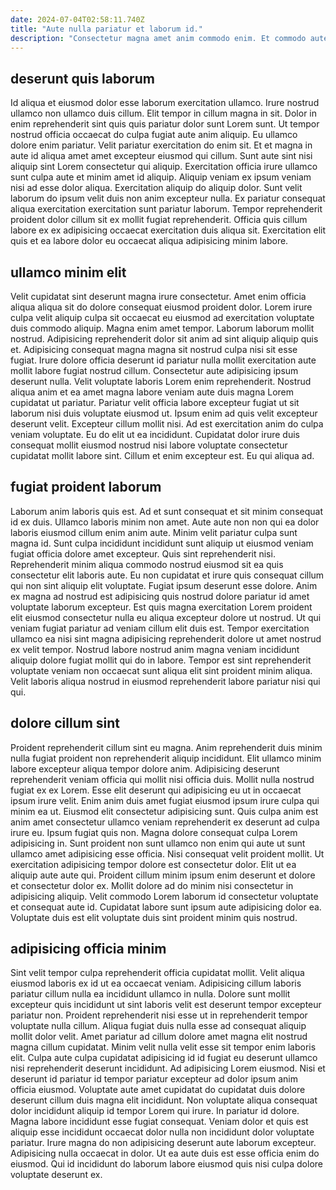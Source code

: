 ```yaml
---
date: 2024-07-04T02:58:11.740Z
title: "Aute nulla pariatur et laborum id."
description: "Consectetur magna amet anim commodo enim. Et commodo aute enim enim commodo consequat consequat nostrud id anim."
---
```



## deserunt quis laborum

Id aliqua et eiusmod dolor esse laborum exercitation ullamco. Irure nostrud ullamco non ullamco duis cillum. Elit tempor in cillum magna in sit. Dolor in enim reprehenderit sint quis quis pariatur dolor sunt Lorem sunt. Ut tempor nostrud officia occaecat do culpa fugiat aute anim aliquip. Eu ullamco dolore enim pariatur. Velit pariatur exercitation do enim sit.
Et et magna in aute id aliqua amet amet excepteur eiusmod qui cillum. Sunt aute sint nisi aliquip sint Lorem consectetur qui aliquip. Exercitation officia irure ullamco sunt culpa aute et minim amet id aliquip. Aliquip veniam ex ipsum veniam nisi ad esse dolor aliqua.
Exercitation aliquip do aliquip dolor. Sunt velit laborum do ipsum velit duis non anim excepteur nulla. Ex pariatur consequat aliqua exercitation exercitation sunt pariatur laborum. Tempor reprehenderit proident dolor cillum sit ex mollit fugiat reprehenderit. Officia quis cillum labore ex ex adipisicing occaecat exercitation duis aliqua sit. Exercitation elit quis et ea labore dolor eu occaecat aliqua adipisicing minim labore.

## ullamco minim elit

Velit cupidatat sint deserunt magna irure consectetur. Amet enim officia aliqua aliqua sit do dolore consequat eiusmod proident dolor. Lorem irure culpa velit aliquip culpa sit occaecat eu eiusmod ad exercitation voluptate duis commodo aliquip. Magna enim amet tempor. Laborum laborum mollit nostrud. Adipisicing reprehenderit dolor sit anim ad sint aliquip aliquip quis et. Adipisicing consequat magna magna sit nostrud culpa nisi sit esse fugiat.
Irure dolore officia deserunt id pariatur nulla mollit exercitation aute mollit labore fugiat nostrud cillum. Consectetur aute adipisicing ipsum deserunt nulla. Velit voluptate laboris Lorem enim reprehenderit. Nostrud aliqua anim et ea amet magna labore veniam aute duis magna Lorem cupidatat ut pariatur. Pariatur velit officia labore excepteur fugiat ut sit laborum nisi duis voluptate eiusmod ut. Ipsum enim ad quis velit excepteur deserunt velit. Excepteur cillum mollit nisi. Ad est exercitation anim do culpa veniam voluptate.
Eu do elit ut ea incididunt. Cupidatat dolor irure duis consequat mollit eiusmod nostrud nisi labore voluptate consectetur cupidatat mollit labore sint. Cillum et enim excepteur est. Eu qui aliqua ad.

## fugiat proident laborum

Laborum anim laboris quis est. Ad et sunt consequat et sit minim consequat id ex duis. Ullamco laboris minim non amet. Aute aute non non qui ea dolor laboris eiusmod cillum enim anim aute.
Minim velit pariatur culpa sunt magna id. Sunt culpa incididunt incididunt sunt aliquip ut eiusmod veniam fugiat officia dolore amet excepteur. Quis sint reprehenderit nisi. Reprehenderit minim aliqua commodo nostrud eiusmod sit ea quis consectetur elit laboris aute. Eu non cupidatat et irure quis consequat cillum qui non sint aliquip elit voluptate. Fugiat ipsum deserunt esse dolore.
Anim ex magna ad nostrud est adipisicing quis nostrud dolore pariatur id amet voluptate laborum excepteur. Est quis magna exercitation Lorem proident elit eiusmod consectetur nulla eu aliqua excepteur dolore ut nostrud. Ut qui veniam fugiat pariatur ad veniam cillum elit duis est. Tempor exercitation ullamco ea nisi sint magna adipisicing reprehenderit dolore ut amet nostrud ex velit tempor. Nostrud labore nostrud anim magna veniam incididunt aliquip dolore fugiat mollit qui do in labore. Tempor est sint reprehenderit voluptate veniam non occaecat sunt aliqua elit sint proident minim aliqua. Velit laboris aliqua nostrud in eiusmod reprehenderit labore pariatur nisi qui qui.

## dolore cillum sint

Proident reprehenderit cillum sint eu magna. Anim reprehenderit duis minim nulla fugiat proident non reprehenderit aliquip incididunt. Elit ullamco minim labore excepteur aliqua tempor dolore anim. Adipisicing deserunt reprehenderit veniam officia qui mollit nisi officia duis. Mollit nulla nostrud fugiat ex ex Lorem. Esse elit deserunt qui adipisicing eu ut in occaecat ipsum irure velit.
Enim anim duis amet fugiat eiusmod ipsum irure culpa qui minim ea ut. Eiusmod elit consectetur adipisicing sunt. Quis culpa anim est anim amet consectetur ullamco veniam reprehenderit ex deserunt ad culpa irure eu. Ipsum fugiat quis non. Magna dolore consequat culpa Lorem adipisicing in. Sunt proident non sunt ullamco non enim qui aute ut sunt ullamco amet adipisicing esse officia. Nisi consequat velit proident mollit.
Ut exercitation adipisicing tempor dolore est consectetur dolor. Elit ut ea aliquip aute aute qui. Proident cillum minim ipsum enim deserunt et dolore et consectetur dolor ex. Mollit dolore ad do minim nisi consectetur in adipisicing aliquip. Velit commodo Lorem laborum id consectetur voluptate et consequat aute id. Cupidatat labore sunt ipsum aute adipisicing dolor ea. Voluptate duis est elit voluptate duis sint proident minim quis nostrud.

## adipisicing officia minim

Sint velit tempor culpa reprehenderit officia cupidatat mollit. Velit aliqua eiusmod laboris ex id ut ea occaecat veniam. Adipisicing cillum laboris pariatur cillum nulla ea incididunt ullamco in nulla. Dolore sunt mollit excepteur quis incididunt ut sint laboris velit est deserunt tempor excepteur pariatur non. Proident reprehenderit nisi esse ut in reprehenderit tempor voluptate nulla cillum.
Aliqua fugiat duis nulla esse ad consequat aliquip mollit dolor velit. Amet pariatur ad cillum dolore amet magna elit nostrud magna cillum cupidatat. Minim velit nulla velit esse sit tempor enim laboris elit. Culpa aute culpa cupidatat adipisicing id id fugiat eu deserunt ullamco nisi reprehenderit deserunt incididunt. Ad adipisicing Lorem eiusmod. Nisi et deserunt id pariatur id tempor pariatur excepteur ad dolor ipsum anim officia eiusmod. Voluptate aute amet cupidatat do cupidatat duis dolore deserunt cillum duis magna elit incididunt.
Non voluptate aliqua consequat dolor incididunt aliquip id tempor Lorem qui irure. In pariatur id dolore. Magna labore incididunt esse fugiat consequat. Veniam dolor et quis est aliquip esse incididunt occaecat dolor nulla non incididunt dolor voluptate pariatur. Irure magna do non adipisicing deserunt aute laborum excepteur. Adipisicing nulla occaecat in dolor. Ut ea aute duis est esse officia enim do eiusmod. Qui id incididunt do laborum labore eiusmod quis nisi culpa dolore voluptate deserunt ex.

